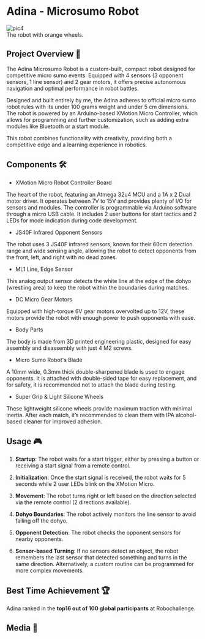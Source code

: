 # Adina - Microsumo Robot

![pic4](./media/pic4.gif)  
The robot with orange wheels.

## Project Overview 🤖

The Adina Microsumo Robot is a custom-built, compact robot designed for competitive micro sumo events. Equipped with 4 sensors (3 opponent sensors, 1 line sensor) and 2 gear motors, it offers precise autonomous navigation and optimal performance in robot battles.

Designed and built entirely by me, the Adina adheres to official micro sumo robot rules with its under 100 grams weight and under 5 cm dimensions. The robot is powered by an Arduino-based XMotion Micro Controller, which allows for programming and further customization, such as adding extra modules like Bluetooth or a start module.

This robot combines functionality with creativity, providing both a competitive edge and a learning experience in robotics.


## Components 🛠️

- XMotion Micro Robot Controller Board

The heart of the robot, featuring an Atmega 32u4 MCU and a 1A x 2 Dual motor driver. It operates between 7V to 15V and provides plenty of I/O for sensors and modules. The controller is programmable via Arduino software through a micro USB cable. It includes 2 user buttons for start tactics and 2 LEDs for mode indication during code development.

- JS40F Infrared Opponent Sensors

The robot uses 3 JS40F infrared sensors, known for their 60cm detection range and wide sensing angle, allowing the robot to detect opponents from the front, left, and right with no dead zones.

- ML1 Line, Edge Sensor

This analog output sensor detects the white line at the edge of the dohyo (wrestling area) to keep the robot within the boundaries during matches.

- DC Micro Gear Motors

Equipped with high-torque 6V gear motors overvolted up to 12V, these motors provide the robot with enough power to push opponents with ease.

- Body Parts

The body is made from 3D printed engineering plastic, designed for easy assembly and disassembly with just 4 M2 screws.

- Micro Sumo Robot's Blade

A 10mm wide, 0.3mm thick double-sharpened blade is used to engage opponents. It is attached with double-sided tape for easy replacement, and for safety, it is recommended not to attach the blade during testing.

- Super Grip & Light Silicone Wheels

These lightweight silicone wheels provide maximum traction with minimal inertia. After each match, it’s recommended to clean them with IPA alcohol-based cleaner for improved adhesion.


## Usage 🎮

1. **Startup**: The robot waits for a start trigger, either by pressing a button or receiving a start signal from a remote control.

2. **Initialization**: Once the start signal is received, the robot waits for 5 seconds while 2 user LEDs blink on the XMotion Micro.

3. **Movement**: The robot turns right or left based on the direction selected via the remote control (2 directions available).

4. **Dohyo Boundaries**: The robot actively monitors the line sensor to avoid falling off the dohyo.

5. **Opponent Detection**: The robot checks the opponent sensors for nearby opponents.

6. **Sensor-based Turning**: If no sensors detect an object, the robot remembers the last sensor that detected something and turns in the same direction. Alternatively, a custom routine can be programmed for more complex movements.

## Best Time Achievement 🏆

Adina ranked in the **top16 out of 100 global participants** at Robochallenge.
 
## Media 📸
